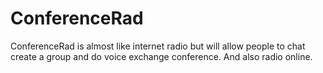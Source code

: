 # ConferenceRad
ConferenceRad is almost like internet radio but will allow people to chat create a group and do voice exchange conference. And also radio online. 
